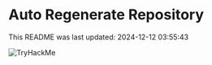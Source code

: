 # Auto Regenerate Repository

This README was last updated: 2024-12-12 03:55:43

 ![TryHackMe](https://tryhackme.com/badge/533634)